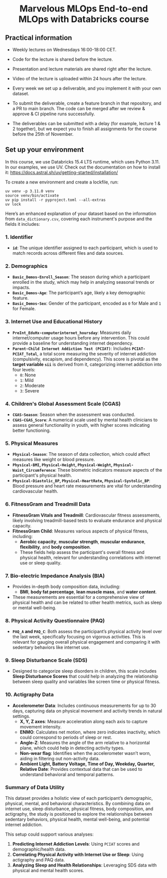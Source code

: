 <h1 align="center">
Marvelous MLOps End-to-end MLOps with Databricks course

## Practical information
- Weekly lectures on Wednesdays 16:00-18:00 CET.
- Code for the lecture is shared before the lecture. 
- Presentation and lecture materials are shared right after the lecture.
- Video of the lecture is uploaded within 24 hours after the lecture.

- Every week we set up a deliverable, and you implement it with your own dataset. 
- To submit the deliverable, create a feature branch in that repository, and a PR to main branch. The code can be merged after we review & approve & CI pipeline runs successfully.
- The deliverables can be submitted with a delay (for example, lecture 1 & 2 together), but we expect you to finish all assignments for the course before the 25th of November.


## Set up your environment
In this course, we use Databricks 15.4 LTS runtime, which uses Python 3.11. 
In our examples, we use UV. Check out the documentation on how to install it: https://docs.astral.sh/uv/getting-started/installation/

To create a new environment and create a lockfile, run:

```
uv venv -p 3.11.0 venv
source venv/bin/activate
uv pip install -r pyproject.toml --all-extras
uv lock
```



Here’s an enhanced explanation of your dataset based on the information from `data_dictionary.csv`, covering each instrument's purpose and the fields it includes:

### 1. **Identifier**
   - **`id`**: The unique identifier assigned to each participant, which is used to match records across different files and data sources.

### 2. **Demographics**
   - **`Basic_Demos-Enroll_Season`**: The season during which a participant enrolled in the study, which may help in analyzing seasonal trends or impacts.
   - **`Basic_Demos-Age`**: The participant’s age, likely a key demographic feature.
   - **`Basic_Demos-Sex`**: Gender of the participant, encoded as `0` for Male and `1` for Female.

### 3. **Internet Use and Educational History**
   - **`PreInt_EduHx-computerinternet_hoursday`**: Measures daily internet/computer usage hours before any intervention. This could provide a baseline for understanding internet dependency.
   - **`Parent-Child Internet Addiction Test (PCIAT)`**: Includes **`PCIAT-PCIAT_Total`**, a total score measuring the severity of internet addiction (compulsivity, escapism, and dependency). This score is pivotal as the **target variable `sii`** is derived from it, categorizing internet addiction into four levels:
      - `0`: None
      - `1`: Mild
      - `2`: Moderate
      - `3`: Severe

### 4. **Children's Global Assessment Scale (CGAS)**
   - **`CGAS-Season`**: Season when the assessment was conducted.
   - **`CGAS-CGAS_Score`**: A numerical scale used by mental health clinicians to assess general functionality in youth, with higher scores indicating better functioning.

### 5. **Physical Measures**
   - **`Physical-Season`**: The season of data collection, which could affect measures like weight or blood pressure.
   - **`Physical-BMI`, `Physical-Height`, `Physical-Weight`, `Physical-Waist_Circumference`**: These biometric indicators measure aspects of the participant's physical health.
   - **`Physical-Diastolic_BP`, `Physical-HeartRate`, `Physical-Systolic_BP`**: Blood pressure and heart rate measurements are vital for understanding cardiovascular health.

### 6. **FitnessGram and Treadmill Data**
   - **FitnessGram Vitals and Treadmill**: Cardiovascular fitness assessments, likely involving treadmill-based tests to evaluate endurance and physical capacity.
   - **FitnessGram Child**: Measures various aspects of physical fitness, including:
      - **Aerobic capacity**, **muscular strength**, **muscular endurance**, **flexibility**, and **body composition**.
      - These fields help assess the participant's overall fitness and physical health, relevant for understanding correlations with internet use or sleep quality.

### 7. **Bio-electric Impedance Analysis (BIA)**
   - Provides in-depth body composition data, including:
      - **BMI**, **body fat percentage**, **lean muscle mass**, and **water content**.
   - These measurements are essential for a comprehensive view of physical health and can be related to other health metrics, such as sleep or mental well-being.

### 8. **Physical Activity Questionnaire (PAQ)**
   - **`PAQ_A` and `PAQ_C`**: Both assess the participant’s physical activity level over the last week, specifically focusing on vigorous activities. This is relevant for gauging overall physical engagement and comparing it with sedentary behaviors like internet use.

### 9. **Sleep Disturbance Scale (SDS)**
   - Designed to categorize sleep disorders in children, this scale includes **Sleep Disturbance Scores** that could help in analyzing the relationship between sleep quality and variables like screen time or physical fitness.

### 10. **Actigraphy Data**
   - **Accelerometer Data**: Includes continuous measurements for up to 30 days, capturing data on physical movement and activity trends in natural settings.
     - **X, Y, Z axes**: Measure acceleration along each axis to capture movement intensity.
     - **ENMO**: Calculates net motion, where zero indicates inactivity, which could correspond to periods of sleep or rest.
     - **Angle-Z**: Measures the angle of the arm relative to a horizontal plane, which could help in detecting activity types.
     - **Non-wear flag**: Identifies when the accelerometer wasn’t worn, aiding in filtering out non-activity data.
     - **Ambient Light, Battery Voltage, Time of Day, Weekday, Quarter, Relative Date**: Provides contextual data that can be used to understand behavioral and temporal patterns.

### Summary of Data Utility
This dataset provides a holistic view of each participant’s demographic, physical, mental, and behavioral characteristics. By combining data on internet use, sleep disturbance, physical fitness, body composition, and actigraphy, the study is positioned to explore the relationships between sedentary behaviors, physical health, mental well-being, and potential internet addiction.

This setup could support various analyses:
1. **Predicting Internet Addiction Levels**: Using `PCIAT` scores and demographic/health data.
2. **Correlating Physical Activity with Internet Use or Sleep**: Using actigraphy and PAQ data.
3. **Analyzing Sleep and Health Relationships**: Leveraging SDS data with physical and mental health scores.
